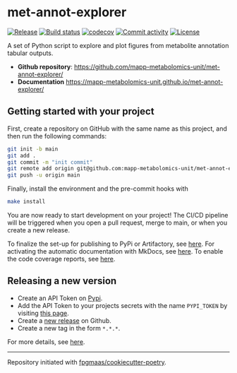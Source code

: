 # met-annot-explorer

[![Release](https://img.shields.io/github/v/release/mapp-metabolomics-unit/met-annot-explorer)](https://img.shields.io/github/v/release/mapp-metabolomics-unit/met-annot-explorer)
[![Build status](https://img.shields.io/github/actions/workflow/status/mapp-metabolomics-unit/met-annot-explorer/main.yml?branch=main)](https://github.com/mapp-metabolomics-unit/met-annot-explorer/actions/workflows/main.yml?query=branch%3Amain)
[![codecov](https://codecov.io/gh/mapp-metabolomics-unit/met-annot-explorer/branch/main/graph/badge.svg)](https://codecov.io/gh/mapp-metabolomics-unit/met-annot-explorer)
[![Commit activity](https://img.shields.io/github/commit-activity/m/mapp-metabolomics-unit/met-annot-explorer)](https://img.shields.io/github/commit-activity/m/mapp-metabolomics-unit/met-annot-explorer)
[![License](https://img.shields.io/github/license/mapp-metabolomics-unit/met-annot-explorer)](https://img.shields.io/github/license/mapp-metabolomics-unit/met-annot-explorer)

A set of Python script to explore and plot figures from metabolite annotation tabular outputs.

- **Github repository**: <https://github.com/mapp-metabolomics-unit/met-annot-explorer/>
- **Documentation** <https://mapp-metabolomics-unit.github.io/met-annot-explorer/>

## Getting started with your project

First, create a repository on GitHub with the same name as this project, and then run the following commands:

```bash
git init -b main
git add .
git commit -m "init commit"
git remote add origin git@github.com:mapp-metabolomics-unit/met-annot-explorer.git
git push -u origin main
```

Finally, install the environment and the pre-commit hooks with

```bash
make install
```

You are now ready to start development on your project!
The CI/CD pipeline will be triggered when you open a pull request, merge to main, or when you create a new release.

To finalize the set-up for publishing to PyPi or Artifactory, see [here](https://fpgmaas.github.io/cookiecutter-poetry/features/publishing/#set-up-for-pypi).
For activating the automatic documentation with MkDocs, see [here](https://fpgmaas.github.io/cookiecutter-poetry/features/mkdocs/#enabling-the-documentation-on-github).
To enable the code coverage reports, see [here](https://fpgmaas.github.io/cookiecutter-poetry/features/codecov/).

## Releasing a new version

- Create an API Token on [Pypi](https://pypi.org/).
- Add the API Token to your projects secrets with the name `PYPI_TOKEN` by visiting [this page](https://github.com/mapp-metabolomics-unit/met-annot-explorer/settings/secrets/actions/new).
- Create a [new release](https://github.com/mapp-metabolomics-unit/met-annot-explorer/releases/new) on Github.
- Create a new tag in the form `*.*.*`.

For more details, see [here](https://fpgmaas.github.io/cookiecutter-poetry/features/cicd/#how-to-trigger-a-release).

---

Repository initiated with [fpgmaas/cookiecutter-poetry](https://github.com/fpgmaas/cookiecutter-poetry).
